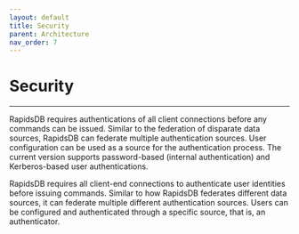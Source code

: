 ```yaml
---
layout: default
title: Security
parent: Architecture
nav_order: 7
---
```


# Security

---

RapidsDB requires authentications of all client connections before any commands can be issued.  Similar to the federation of disparate data sources, RapidsDB can federate multiple authentication sources.  User configuration can be used as a source for the authentication process. The current version supports password-based (internal authentication) and Kerberos-based user authentications.

RapidsDB requires all client-end connections to authenticate user identities before issuing commands. Similar to how RapidsDB federates different data sources, it can federate multiple different authentication sources. Users can be configured and authenticated through a specific source, that is, an authenticator.
